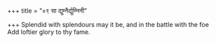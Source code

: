+++
title = "०९ सा द्युम्नैर्द्युम्निनी"

+++
Splendid with splendours may it be, and in the battle with the foe  
     Add loftier glory to thy fame.